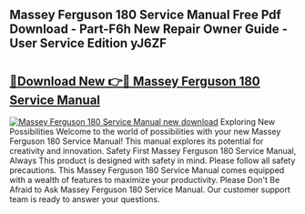 ## Massey Ferguson 180 Service Manual Free Pdf Download - Part-F6h New Repair Owner Guide - User Service Edition yJ6ZF

# <h2><a href="http://bc93814.oget.top/?id=Massey+Ferguson+180+Service+Manual">🔗Download New 👉🔴 Massey Ferguson 180 Service Manual</a></h2>

[![Massey Ferguson 180 Service Manual new download](https://i.imgur.com/5g1atiW.png)](http://bc93814.oget.top/?id=Massey+Ferguson+180+Service+Manual)
Exploring New Possibilities Welcome to the world of possibilities with your new Massey Ferguson 180 Service Manual! This manual explores its potential for creativity and innovation. Safety First Massey Ferguson 180 Service Manual, Always This product is designed with safety in mind. Please follow all safety precautions. This Massey Ferguson 180 Service Manual comes equipped with a wealth of features to maximize your productivity. Please Don't Be Afraid to Ask Massey Ferguson 180 Service Manual. Our customer support team is ready to answer your questions.
